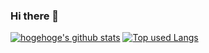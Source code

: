 ### Hi there 👋

<!--
**tmasud/tmasud** is a ✨ _special_ ✨ repository because its `README.md` (this file) appears on your GitHub profile.

Here are some ideas to get you started:

- 🔭 I’m currently working on ...
- 🌱 I’m currently learning ...
- 👯 I’m looking to collaborate on ...
- 🤔 I’m looking for help with ...
- 💬 Ask me about ...
- 📫 How to reach me: ...
- 😄 Pronouns: ...
- ⚡ Fun fact: ...
-->

[![hogehoge's github stats](https://github-readme-stats.vercel.app/api?username=tmasud&hide=contribs&count_private=true&show_icons=true&theme=tokyonight)](https://github.com/tmasud/)
[![Top used Langs](https://github-readme-stats.vercel.app/api/top-langs/?username=tmasud&layout=compact&theme=tokyonight)](https://github.com/tmasud/)

